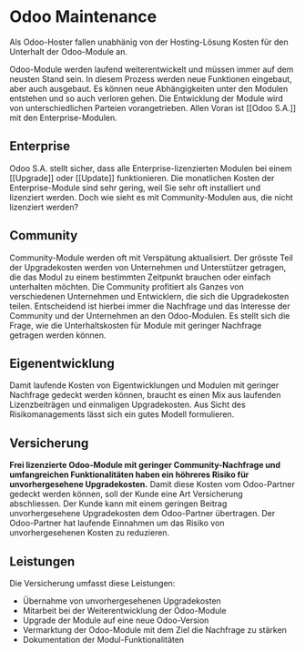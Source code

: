 # Odoo Maintenance

Als Odoo-Hoster fallen unabhänig von der Hosting-Lösung Kosten für den Unterhalt der Odoo-Module an.

Odoo-Module werden laufend weiterentwickelt und müssen immer auf dem neusten Stand sein. In diesem Prozess werden neue Funktionen eingebaut, aber auch ausgebaut. Es können neue Abhängigkeiten unter den Modulen entstehen und so auch verloren gehen. Die Entwicklung der Module wird von unterschiedlichen Parteien vorangetrieben. Allen Voran ist [[Odoo S.A.]] mit den Enterprise-Modulen.

## Enterprise

Odoo S.A. stellt sicher, dass alle Enterprise-lizenzierten Modulen bei einem [[Upgrade]] oder [[Update]] funktionieren. Die monatlichen Kosten der Enterprise-Module sind sehr gering, weil Sie sehr oft installiert und lizenziert werden. Doch wie sieht es mit Community-Modulen aus, die nicht lizenziert werden?

## Community

Community-Module werden oft mit Verspätung aktualisiert. Der grösste Teil der Upgradekosten werden von Unternehmen und Unterstützer getragen, die das Modul zu einem bestimmten Zeitpunkt brauchen oder einfach unterhalten möchten. Die Community profitiert als Ganzes von verschiedenen Unternehmen und Entwicklern, die sich die Upgradekosten teilen. Entscheidend ist hierbei immer die Nachfrage und das Interesse der Community und der Unternehmen an den Odoo-Modulen. Es stellt sich die Frage, wie die Unterhaltskosten für Module mit geringer Nachfrage getragen werden können.

## Eigenentwicklung

Damit laufende Kosten von Eigentwicklungen und Modulen mit geringer Nachfrage gedeckt werden können, braucht es einen Mix aus laufenden Lizenzbeiträgen und einmaligen Upgradekosten. Aus Sicht des Risikomanagements lässt sich ein gutes Modell formulieren.

## Versicherung

**Frei lizenzierte Odoo-Module mit geringer Community-Nachfrage und umfangreichen Funktionalitäten haben ein höhreres Risiko für unvorhergesehene Upgradekosten.** Damit diese Kosten vom Odoo-Partner gedeckt werden können, soll der Kunde eine Art Versicherung abschliessen. Der Kunde kann mit einem geringen Beitrag unvorhergesehene Upgradekosten dem Odoo-Partner übertragen. Der Odoo-Partner hat laufende Einnahmen um das Risiko von unvorhergesehenen Kosten zu reduzieren.

## Leistungen

Die Versicherung umfasst diese Leistungen:

- Übernahme von unvorhergesehenen Upgradekosten
- Mitarbeit bei der Weiterentwicklung der Odoo-Module
- Upgrade der Module auf eine neue Odoo-Version
- Vermarktung der Odoo-Module mit dem Ziel die Nachfrage zu stärken
- Dokumentation der Modul-Funktionalitäten